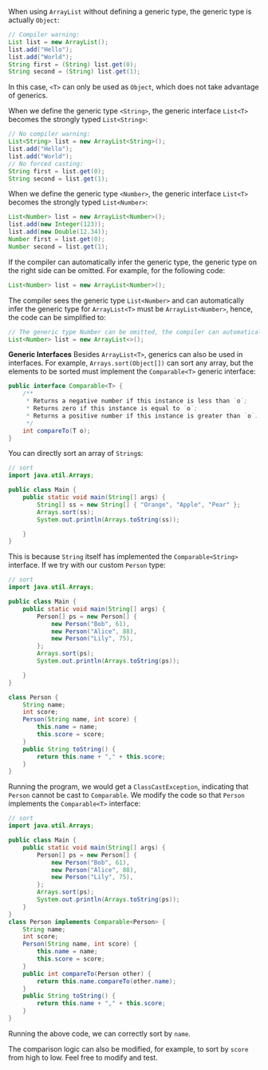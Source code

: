 When using `ArrayList` without defining a generic type, the generic type is actually `Object`:

```java
// Compiler warning:
List list = new ArrayList();
list.add("Hello");
list.add("World");
String first = (String) list.get(0);
String second = (String) list.get(1);
```

In this case, `<T>` can only be used as `Object`, which does not take advantage of generics.

When we define the generic type `<String>`, the generic interface `List<T>` becomes the strongly typed `List<String>`:

```java
// No compiler warning:
List<String> list = new ArrayList<String>();
list.add("Hello");
list.add("World");
// No forced casting:
String first = list.get(0);
String second = list.get(1);
```

When we define the generic type `<Number>`, the generic interface `List<T>` becomes the strongly typed `List<Number>`:

```java
List<Number> list = new ArrayList<Number>();
list.add(new Integer(123));
list.add(new Double(12.34));
Number first = list.get(0);
Number second = list.get(1);
```

If the compiler can automatically infer the generic type, the generic type on the right side can be omitted. For example, for the following code:

```java
List<Number> list = new ArrayList<Number>();
```

The compiler sees the generic type `List<Number>` and can automatically infer the generic type for `ArrayList<T>` must be `ArrayList<Number>`, hence, the code can be simplified to:

```java
// The generic type Number can be omitted, the compiler can automatically infer it:
List<Number> list = new ArrayList<>();
```

**Generic Interfaces**
Besides `ArrayList<T>`, generics can also be used in interfaces. For example, `Arrays.sort(Object[])` can sort any array, but the elements to be sorted must implement the `Comparable<T>` generic interface:

```java
public interface Comparable<T> {
    /**
     * Returns a negative number if this instance is less than `o`;
     * Returns zero if this instance is equal to `o`;
     * Returns a positive number if this instance is greater than `o`.
     */
    int compareTo(T o);
}
```

You can directly sort an array of `String`s:

```java
// sort
import java.util.Arrays;

public class Main {
    public static void main(String[] args) {
        String[] ss = new String[] { "Orange", "Apple", "Pear" };
        Arrays.sort(ss);
        System.out.println(Arrays.toString(ss));

    }
}
```

This is because `String` itself has implemented the `Comparable<String>` interface. If we try with our custom `Person` type:

```java
// sort
import java.util.Arrays;

public class Main {
    public static void main(String[] args) {
        Person[] ps = new Person[] {
            new Person("Bob", 61),
            new Person("Alice", 88),
            new Person("Lily", 75),
        };
        Arrays.sort(ps);
        System.out.println(Arrays.toString(ps));

    }
}

class Person {
    String name;
    int score;
    Person(String name, int score) {
        this.name = name;
        this.score = score;
    }
    public String toString() {
        return this.name + "," + this.score;
    }
}
```

Running the program, we would get a `ClassCastException`, indicating that `Person` cannot be cast to `Comparable`. We modify the code so that `Person` implements the `Comparable<T>` interface:

```java
// sort
import java.util.Arrays;

public class Main {
    public static void main(String[] args) {
        Person[] ps = new Person[] {
            new Person("Bob", 61),
            new Person("Alice", 88),
            new Person("Lily", 75),
        };
        Arrays.sort(ps);
        System.out.println(Arrays.toString(ps));
    }
}
class Person implements Comparable<Person> {
    String name;
    int score;
    Person(String name, int score) {
        this.name = name;
        this.score = score;
    }
    public int compareTo(Person other) {
        return this.name.compareTo(other.name);
    }
    public String toString() {
        return this.name + "," + this.score;
    }
}
```

Running the above code, we can correctly sort by `name`.

The comparison logic can also be modified, for example, to sort by `score` from high to low. Feel free to modify and test.